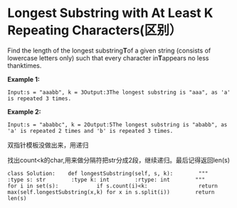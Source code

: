 # Longest Substring with At Least K Repeating Characters\(区别）

Find the length of the longest substring**T**of a given string \(consists of lowercase letters only\) such that every character in**T**appears no less thanktimes.

**Example 1:**

```text
Input:s = "aaabb", k = 3Output:3The longest substring is "aaa", as 'a' is repeated 3 times.
```

**Example 2:**

```text
Input:s = "ababbc", k = 2Output:5The longest substring is "ababb", as 'a' is repeated 2 times and 'b' is repeated 3 times.
```

双指针模板没做出来，用递归

找出count&lt;k的char,用来做分隔符把str分成2段，继续递归。最后记得返回len\(s\)

```text
class Solution:    def longestSubstring(self, s, k):        """        :type s: str        :type k: int        :rtype: int        """        for i in set(s):            if s.count(i)<k:                return max(self.longestSubstring(x,k) for x in s.split(i))        return len(s)
```

